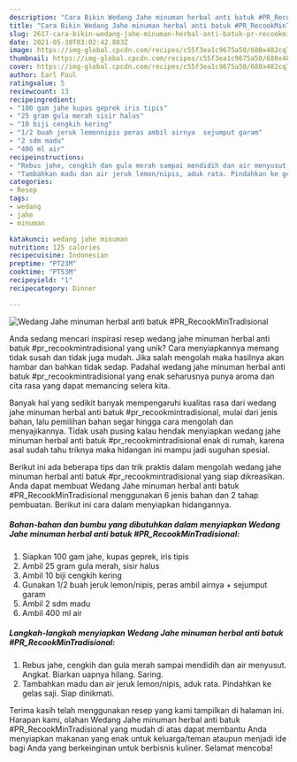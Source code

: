 ```yaml
---
description: "Cara Bikin Wedang Jahe minuman herbal anti batuk #PR_RecookMinTradisional yang Harus Anda Coba"
title: "Cara Bikin Wedang Jahe minuman herbal anti batuk #PR_RecookMinTradisional yang Harus Anda Coba"
slug: 2617-cara-bikin-wedang-jahe-minuman-herbal-anti-batuk-pr-recookmintradisional-yang-harus-anda-coba
date: 2021-05-30T03:02:42.883Z
image: https://img-global.cpcdn.com/recipes/c55f3ea1c9675a50/680x482cq70/wedang-jahe-minuman-herbal-anti-batuk-pr_recookmintradisional-foto-resep-utama.jpg
thumbnail: https://img-global.cpcdn.com/recipes/c55f3ea1c9675a50/680x482cq70/wedang-jahe-minuman-herbal-anti-batuk-pr_recookmintradisional-foto-resep-utama.jpg
cover: https://img-global.cpcdn.com/recipes/c55f3ea1c9675a50/680x482cq70/wedang-jahe-minuman-herbal-anti-batuk-pr_recookmintradisional-foto-resep-utama.jpg
author: Earl Paul
ratingvalue: 5
reviewcount: 13
recipeingredient:
- "100 gam jahe kupas geprek iris tipis"
- "25 gram gula merah sisir halus"
- "10 biji cengkih kering"
- "1/2 buah jeruk lemonnipis peras ambil airnya  sejumput garam"
- "2 sdm madu"
- "400 ml air"
recipeinstructions:
- "Rebus jahe, cengkih dan gula merah sampai mendidih dan air menyusut. Angkat. Biarkan uapnya hilang. Saring."
- "Tambahkan madu dan air jeruk lemon/nipis, aduk rata. Pindahkan ke gelas saji. Siap dinikmati."
categories:
- Resep
tags:
- wedang
- jahe
- minuman

katakunci: wedang jahe minuman 
nutrition: 125 calories
recipecuisine: Indonesian
preptime: "PT23M"
cooktime: "PT53M"
recipeyield: "1"
recipecategory: Dinner

---
```



![Wedang Jahe minuman herbal anti batuk #PR_RecookMinTradisional](https://img-global.cpcdn.com/recipes/c55f3ea1c9675a50/680x482cq70/wedang-jahe-minuman-herbal-anti-batuk-pr_recookmintradisional-foto-resep-utama.jpg)

Anda sedang mencari inspirasi resep wedang jahe minuman herbal anti batuk #pr_recookmintradisional yang unik? Cara menyiapkannya memang tidak susah dan tidak juga mudah. Jika salah mengolah maka hasilnya akan hambar dan bahkan tidak sedap. Padahal wedang jahe minuman herbal anti batuk #pr_recookmintradisional yang enak seharusnya punya aroma dan cita rasa yang dapat memancing selera kita.



Banyak hal yang sedikit banyak mempengaruhi kualitas rasa dari wedang jahe minuman herbal anti batuk #pr_recookmintradisional, mulai dari jenis bahan, lalu pemilihan bahan segar hingga cara mengolah dan menyajikannya. Tidak usah pusing kalau hendak menyiapkan wedang jahe minuman herbal anti batuk #pr_recookmintradisional enak di rumah, karena asal sudah tahu triknya maka hidangan ini mampu jadi suguhan spesial.


Berikut ini ada beberapa tips dan trik praktis dalam mengolah wedang jahe minuman herbal anti batuk #pr_recookmintradisional yang siap dikreasikan. Anda dapat membuat Wedang Jahe minuman herbal anti batuk #PR_RecookMinTradisional menggunakan 6 jenis bahan dan 2 tahap pembuatan. Berikut ini cara dalam menyiapkan hidangannya.

<!--inarticleads1-->

##### Bahan-bahan dan bumbu yang dibutuhkan dalam menyiapkan Wedang Jahe minuman herbal anti batuk #PR_RecookMinTradisional:

1. Siapkan 100 gam jahe, kupas geprek, iris tipis
1. Ambil 25 gram gula merah, sisir halus
1. Ambil 10 biji cengkih kering
1. Gunakan 1/2 buah jeruk lemon/nipis, peras ambil airnya + sejumput garam
1. Ambil 2 sdm madu
1. Ambil 400 ml air




<!--inarticleads2-->

##### Langkah-langkah menyiapkan Wedang Jahe minuman herbal anti batuk #PR_RecookMinTradisional:

1. Rebus jahe, cengkih dan gula merah sampai mendidih dan air menyusut. Angkat. Biarkan uapnya hilang. Saring.
1. Tambahkan madu dan air jeruk lemon/nipis, aduk rata. Pindahkan ke gelas saji. Siap dinikmati.




Terima kasih telah menggunakan resep yang kami tampilkan di halaman ini. Harapan kami, olahan Wedang Jahe minuman herbal anti batuk #PR_RecookMinTradisional yang mudah di atas dapat membantu Anda menyiapkan makanan yang enak untuk keluarga/teman ataupun menjadi ide bagi Anda yang berkeinginan untuk berbisnis kuliner. Selamat mencoba!
